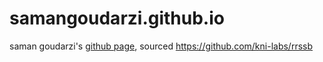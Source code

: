 # samangoudarzi.github.io
saman goudarzi's [github page](https://samangoudarzi.github.io/), sourced https://github.com/kni-labs/rrssb
